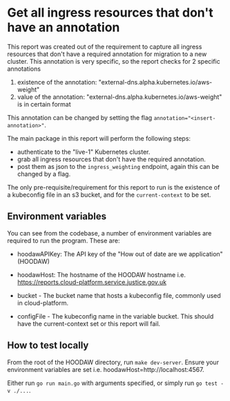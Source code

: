 # Get all ingress resources that don't have an annotation

This report was created out of the requirement to capture all ingress resources that don't have a required annotation for migration to a new cluster. This annotation is very specific, so the report checks for 2 specific annotations
1. existence of the annotation: "external-dns.alpha.kubernetes.io/aws-weight" 
2. value of the annotation: "external-dns.alpha.kubernetes.io/aws-weight" is in certain format

This annotation can be changed by setting the flag `annotation="<insert-annotation>"`.

The main package in this report will perform the following steps:

- authenticate to the "live-1" Kubernetes cluster.
- grab all ingress resources that don't have the required annotation.
- post them as json to the `ingress_weighting` endpoint, again this can be changed by a flag.

The only pre-requisite/requirement for this report to run is the existence of a kubeconfig file in an s3 bucket, and for the `current-context` to be set.

## Environment variables

You can see from the codebase, a number of environment variables are required to run the program. These are:

- hoodawAPIKey: The API key of the "How out of date are we application" (HOODAW)

- hoodawHost: The hostname of the HOODAW hostname i.e. https://reports.cloud-platform.service.justice.gov.uk

- bucket - The bucket name that hosts a kubeconfig file, commonly used in cloud-platform.

- configFile - The kubeconfig name in the variable bucket. This should have the current-context set or this report will fail.

## How to test locally

From the root of the HOODAW directory, run `make dev-server`. Ensure your environment variables are set i.e. hoodawHost=http://localhost:4567.

Either run `go run main.go` with arguments specified, or simply run `go test -v ./...`.
